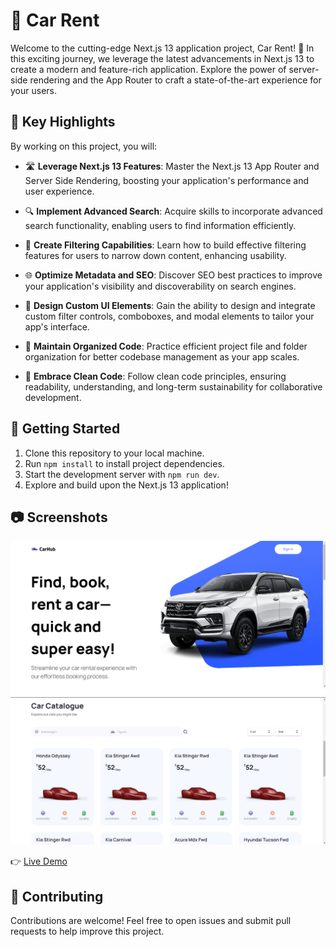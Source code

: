 # 🚀 Car Rent

Welcome to the cutting-edge Next.js 13 application project, Car Rent! 🚗 In this exciting journey, we leverage the latest advancements in Next.js 13 to create a modern and feature-rich application. Explore the power of server-side rendering and the App Router to craft a state-of-the-art experience for your users.

## 🌟 Key Highlights

By working on this project, you will:

- 🛣️ **Leverage Next.js 13 Features**: Master the Next.js 13 App Router and Server Side Rendering, boosting your application's performance and user experience.

- 🔍 **Implement Advanced Search**: Acquire skills to incorporate advanced search functionality, enabling users to find information efficiently.

- 🎯 **Create Filtering Capabilities**: Learn how to build effective filtering features for users to narrow down content, enhancing usability.

- 🌐 **Optimize Metadata and SEO**: Discover SEO best practices to improve your application's visibility and discoverability on search engines.

- 🎨 **Design Custom UI Elements**: Gain the ability to design and integrate custom filter controls, comboboxes, and modal elements to tailor your app's interface.

- 📂 **Maintain Organized Code**: Practice efficient project file and folder organization for better codebase management as your app scales.

- 🧹 **Embrace Clean Code**: Follow clean code principles, ensuring readability, understanding, and long-term sustainability for collaborative development.

## 📜 Getting Started

1. Clone this repository to your local machine.
2. Run `npm install` to install project dependencies.
3. Start the development server with `npm run dev`.
4. Explore and build upon the Next.js 13 application!

## 📷 Screenshots

![Car](screenshot1.png)
![Catalogue](screenshot2.png)

👉 [Live Demo](https://car-rent-1810.netlify.app/)

## 🤝 Contributing

Contributions are welcome! Feel free to open issues and submit pull requests to help improve this project.
